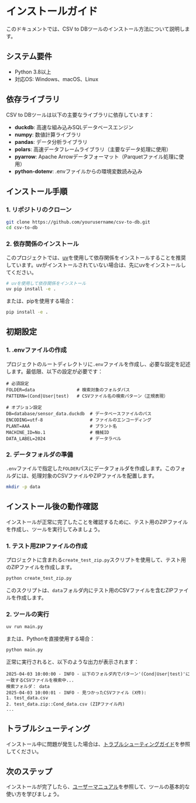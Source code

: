 # インストールガイド

このドキュメントでは、CSV to DBツールのインストール方法について説明します。

## システム要件

- Python 3.8以上
- 対応OS: Windows、macOS、Linux

## 依存ライブラリ

CSV to DBツールは以下の主要なライブラリに依存しています：

- **duckdb**: 高速な組み込みSQLデータベースエンジン
- **numpy**: 数値計算ライブラリ
- **pandas**: データ分析ライブラリ
- **polars**: 高速データフレームライブラリ（主要なデータ処理に使用）
- **pyarrow**: Apache Arrowデータフォーマット（Parquetファイル処理に使用）
- **python-dotenv**: .envファイルからの環境変数読み込み

## インストール手順

### 1. リポジトリのクローン

```bash
git clone https://github.com/yourusername/csv-to-db.git
cd csv-to-db
```

### 2. 依存関係のインストール

このプロジェクトでは、[uv](https://github.com/astral-sh/uv)を使用して依存関係をインストールすることを推奨しています。uvがインストールされていない場合は、先にuvをインストールしてください。

```bash
# uvを使用して依存関係をインストール
uv pip install -e .
```

または、pipを使用する場合：

```bash
pip install -e .
```

## 初期設定

### 1. .envファイルの作成

プロジェクトのルートディレクトリに`.env`ファイルを作成し、必要な設定を記述します。最低限、以下の設定が必要です：

```
# 必須設定
FOLDER=data                # 検索対象のフォルダパス
PATTERN=(Cond|User|test)   # CSVファイル名の検索パターン（正規表現）

# オプション設定
DB=database/sensor_data.duckdb  # データベースファイルのパス
ENCODING=utf-8                  # ファイルのエンコーディング
PLANT=AAA                       # プラント名
MACHINE_ID=No.1                 # 機械ID
DATA_LABEL=2024                 # データラベル
```

### 2. データフォルダの準備

`.env`ファイルで指定した`FOLDER`パスにデータフォルダを作成します。このフォルダには、処理対象のCSVファイルやZIPファイルを配置します。

```bash
mkdir -p data
```

## インストール後の動作確認

インストールが正常に完了したことを確認するために、テスト用のZIPファイルを作成し、ツールを実行してみましょう。

### 1. テスト用ZIPファイルの作成

プロジェクトに含まれる`create_test_zip.py`スクリプトを使用して、テスト用のZIPファイルを作成します。

```bash
python create_test_zip.py
```

このスクリプトは、`data`フォルダ内にテスト用のCSVファイルを含むZIPファイルを作成します。

### 2. ツールの実行

```bash
uv run main.py
```

または、Pythonを直接使用する場合：

```bash
python main.py
```

正常に実行されると、以下のような出力が表示されます：

```
2025-04-03 10:00:00 - INFO - 以下のフォルダ内でパターン'(Cond|User|test)'に一致するCSVファイルを検索中...
検索フォルダ： data
2025-04-03 10:00:01 - INFO - 見つかったCSVファイル (X件):
1. test_data.csv
2. test_data.zip::Cond_data.csv (ZIPファイル内)
...
```

## トラブルシューティング

インストール中に問題が発生した場合は、[トラブルシューティングガイド](troubleshooting.md)を参照してください。

## 次のステップ

インストールが完了したら、[ユーザーマニュアル](user_manual.md)を参照して、ツールの基本的な使い方を学びましょう。

